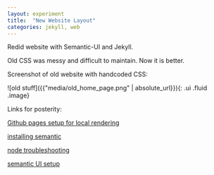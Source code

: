 ```yaml
---
layout: experiment 
title:  "New Website Layout"
categories: jekyll, web 
---
```


Redid website with Semantic-UI and Jekyll. 

Old CSS was messy and difficult to maintain.  Now it is better.

Screenshot of old website with handcoded CSS:

![old stuff]({{"media/old_home_page.png" | absolute_url}}){: .ui .fluid .image}

Links for posterity: 

[Github pages setup for local rendering](https://help.github.com/articles/setting-up-your-github-pages-site-locally-with-jekyll/)

[installing semantic](https://semantic-ui.com/introduction/getting-started.html)

[node troubleshooting](https://stackoverflow.com/questions/25090452/gulp-command-not-found-after-install)

[semantic UI setup](https://excodus.com/en/blog/post/what-semantic-ui-and-how-set-environment)






